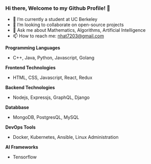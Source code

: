 ### Hi there, Welcome to my Github Profile! 👋


- 🔭 I’m currently a student at UC Berkeley
- 👯 I’m looking to collaborate on open-source projects
- 💬 Ask me about Mathematics, Algorithms, Artificial Intelligence
- 📫 How to reach me: nhat7203@gmail.com


**Programming Languages**
- C++, Java, Python, Javascript, Golang 

**Frontend Technologies**

- HTML, CSS, Javascript, React, Redux 

**Backend Technologies**

- Nodejs, Expressjs, GraphQL, Django

**Databbase**
- MongoDB, PostgresQL, MySQL

**DevOps Tools**
- Docker, Kubernetes, Ansible, Linux Administration

**AI Frameworks**
- Tensorflow
